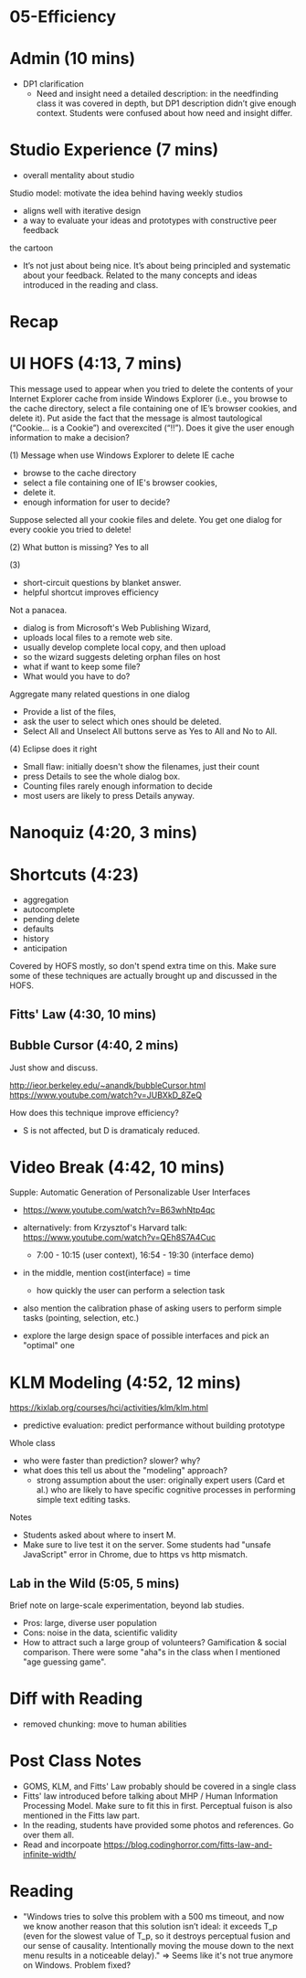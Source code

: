 # 05-Efficiency

# Admin (10 mins)
- DP1 clarification
  - Need and insight need a detailed description: in the needfinding class it was covered in depth, but DP1 description didn’t give enough context. Students were confused about how need and insight differ.

# Studio Experience (7 mins)
- overall mentality about studio

Studio model: motivate the idea behind having weekly studios

- aligns well with iterative design
- a way to evaluate your ideas and prototypes with constructive peer feedback

the cartoon

- It’s not just about being nice. It’s about being principled and systematic about your feedback. Related to the many concepts and ideas introduced in the reading and class.


# Recap


# UI HOFS (4:13, 7 mins)

This message used to appear when you tried to delete the contents of your Internet Explorer cache from inside Windows Explorer (i.e., you browse to the cache directory, select a file containing one of IE’s browser cookies, and delete it).
Put aside the fact that the message is almost tautological (“Cookie… is a Cookie”) and overexcited (“!!”).  Does it give the user enough information to make a decision?

(1) Message when use Windows Explorer to delete IE cache

  * browse to the cache directory
  * select a file containing one of IE's browser cookies,
  * delete it.
  * enough information for user to decide?

Suppose selected all your cookie files and delete. You get one dialog for every cookie you tried to delete!  

(2) What button is missing? Yes to all 

(3)
  * short-circuit questions by blanket answer.  
  * helpful shortcut improves efficiency

Not a panacea. 

  * dialog is from Microsoft's Web Publishing Wizard, 
  * uploads local files to a remote web site.  
  * usually develop complete local copy, and then upload 
  * so the wizard suggests deleting orphan files on host
  * what if want to keep some file?
  * What would you have to do?

Aggregate many related questions in one dialog

*  Provide a list of the files, 
*  ask the user to select which ones should be deleted.  
*  Select All and Unselect All buttons serve as Yes to All and No to All.

(4) Eclipse does it right

*  Small flaw: initially doesn't show the filenames, just their count
*  press Details to see the whole dialog box. 
*  Counting files rarely enough information to decide 
*  most users are likely to press Details anyway.


# Nanoquiz (4:20, 3 mins)


# Shortcuts (4:23)

* aggregation
* autocomplete
* pending delete
* defaults
* history
* anticipation

Covered by HOFS mostly, so don't spend extra time on this. Make sure some of these techniques are actually brought up and discussed in the HOFS.


## Fitts' Law (4:30, 10 mins)

## Bubble Cursor (4:40, 2 mins)
Just show and discuss.

http://ieor.berkeley.edu/~anandk/bubbleCursor.html
https://www.youtube.com/watch?v=JUBXkD_8ZeQ

How does this technique improve efficiency?

- S is not affected, but D is dramaticaly reduced.



# Video Break (4:42, 10 mins)
Supple: Automatic Generation of Personalizable User Interfaces

- https://www.youtube.com/watch?v=B63whNtp4qc


- alternatively: from Krzysztof's Harvard talk: https://www.youtube.com/watch?v=QEh8S7A4Cuc
	- 7:00 - 10:15 (user context), 16:54 - 19:30 (interface demo)

- in the middle, mention cost(interface) = time
	- how quickly the user can perform a selection task
- also mention the calibration phase of asking users to perform simple tasks (pointing, selection, etc.)
- explore the large design space of possible interfaces and pick an "optimal" one



# KLM Modeling (4:52, 12 mins)
https://kixlab.org/courses/hci/activities/klm/klm.html

* predictive evaluation: predict performance without building prototype

Whole class

- who were faster than prediction? slower? why?
- what does this tell us about the "modeling" approach?
	- strong assumption about the user: originally expert users (Card et al.) who are likely to have specific cognitive processes in performing simple text editing tasks.

Notes
- Students asked about where to insert M.
- Make sure to live test it on the server. Some students had "unsafe JavaScript" error in Chrome, due to https vs http mismatch.

  
## Lab in the Wild (5:05, 5 mins)
Brief note on large-scale experimentation, beyond lab studies. 
- Pros: large, diverse user population
- Cons: noise in the data, scientific validity
- How to attract such a large group of volunteers? Gamification & social comparison. There were some "aha"s in the class when I mentioned "age guessing game".


# Diff with Reading
- removed chunking: move to human abilities

# Post Class Notes

- GOMS, KLM, and Fitts' Law probably should be covered in a single class
- Fitts' law introduced before talking about MHP / Human Information Processing Model. Make sure to fit this in first. Perceptual fuison is also mentioned in the Fitts law part.
- In the reading, students have provided some photos and references. Go over them all.
- Read and incorpoate https://blog.codinghorror.com/fitts-law-and-infinite-width/

# Reading
- "Windows tries to solve this problem with a 500 ms timeout, and now we know another reason that this solution isn’t ideal: it exceeds T_p (even for the slowest value of T_p, so it destroys perceptual fusion and our sense of causality. Intentionally moving the mouse down to the next menu results in a noticeable delay)." => Seems like it's not true anymore on Windows. Problem fixed?


